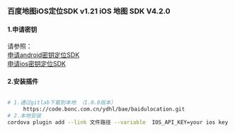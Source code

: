 ### 百度地图iOS定位SDK v1.21  iOS 地图 SDK V4.2.0


#### 1.申请密钥
请参照：
<br>
[申请android密钥定位SDK](https://lbsyun.baidu.com/index.php?title=iossdk/guide/create-project/ak)
<br>
[申请ios密钥定位SDK](https://lbsyun.baidu.com/index.php?title=iossdk/guide/create-project/ak)

#### 2.安装插件


```bash

# 1.通过gitlab下载到本地 （1.0.0版本）
     https://code.bonc.com.cn/ydhl/bae/baidulocation.git  
# 2.本地安装
cordova plugin add --link 文件路径 --variable  IOS_API_KEY=your ios key

```


